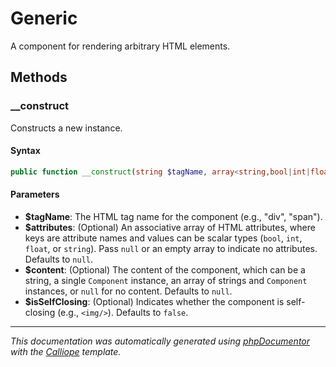 # Generic

A component for rendering arbitrary HTML elements.

## Methods

### __construct

Constructs a new instance.

#### Syntax

```php
public function __construct(string $tagName, array<string,bool|int|float|string>|null $attributes = null, string|\Charis\Component|(string|\Charis\Component)[]|null $content = null, bool $isSelfClosing = false)
```

#### Parameters

- **$tagName**: The HTML tag name for the component (e.g., "div", "span").
- **$attributes**: (Optional) An associative array of HTML attributes, where keys are attribute names and values can be scalar types (`bool`, `int`, `float`, or `string`). Pass `null` or an empty array to indicate no attributes. Defaults to `null`.
- **$content**: (Optional) The content of the component, which can be a string, a single `Component` instance, an array of strings and `Component` instances, or `null` for no content. Defaults to `null`.
- **$isSelfClosing**: (Optional) Indicates whether the component is self-closing (e.g., `<img/>`). Defaults to `false`.

---

*This documentation was automatically generated using [phpDocumentor](http://www.phpdoc.org/) with the [Calliope](https://github.com/DaphneWebFramework/Calliope) template.*
